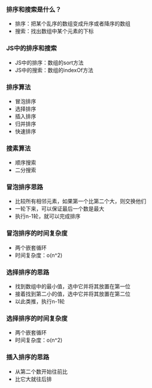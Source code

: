 ### 排序和搜索是什么？
* 排序：把某个乱序的数组变成升序或者降序的数组
* 搜索：找出数组中某个元素的下标
  
### JS中的排序和搜索
* JS中的排序：数组的sort方法
* JS中的搜索：数组的indexOf方法

### 排序算法
* 冒泡排序
* 选择排序
* 插入排序
* 归并排序
* 快速排序

### 搜素算法
* 顺序搜索
* 二分搜索

### 冒泡排序思路
* 比较所有相邻元素，如果第一个比第二个大，则交换他们
* 一轮下来，可以保证最后一个数是最大
* 执行n-1轮，就可以完成排序
  
### 冒泡排序的时间复杂度
* 两个嵌套循环
* 时间复杂度：o(n^2)

### 选择排序的思路
* 找到数组中的最小值，选中它并将其放置在第一位
* 接着找到第二小的值，选中它并将其放置在第二位
* 以此类推，执行n-1轮

### 选择排序的时间复杂度
* 两个嵌套循环
* 时间复杂度：o(n^2)

### 插入排序的思路
* 从第二个数开始往前比
* 比它大就往后排